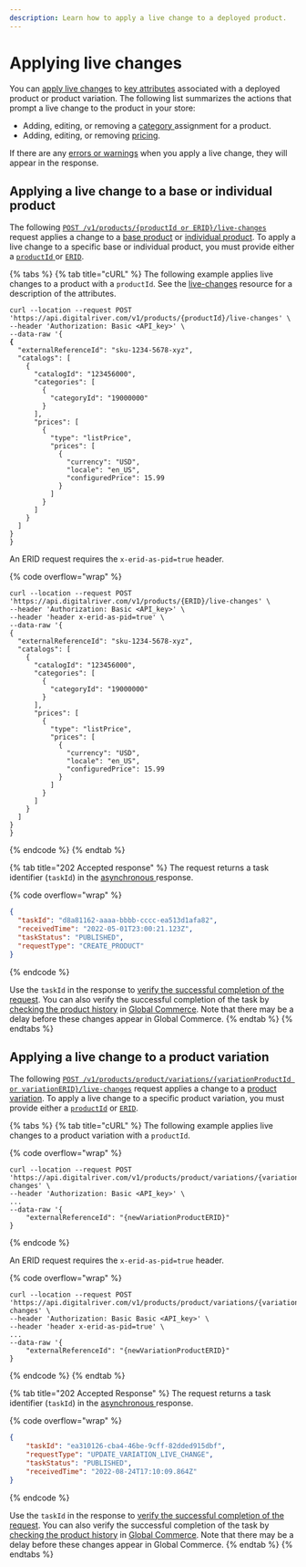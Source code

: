 ```yaml
---
description: Learn how to apply a live change to a deployed product.
---
```


# Applying live changes

You can [apply live changes](applying-live-changes.md#applying-a-live-change-to-a-base-product) to [key attributes](../../../general-resources/admin-apis-reference/live-changes.md#live-changes-resource) associated with a deployed product or product variation. The following list summarizes the actions that prompt a live change to the product in your store:&#x20;

* Adding, editing, or removing a [category ](../../../general-resources/admin-apis-reference/live-changes.md#categories)assignment for a product.
* Adding, editing, or removing [pricing](../../../general-resources/admin-apis-reference/live-changes.md#prices).&#x20;

If there are any [errors or warnings](broken-reference) when you apply a live change, they will appear in the response.

## Applying a live change to a base or individual product

The following [`POST /v1/products/{productId or ERID}/live-changes`](https://www.digitalriver.com/docs/commerce-admin-api/#tag/Manage-Product-\(Asynchronous-API\)/paths/\~1products\~1%7BproductId%7D\~1live-changes/post) request applies a change to a [base product](../../../general-resources/admin-apis-reference/products.md#base-product) or [individual product](../../../general-resources/admin-apis-reference/products.md#individual-product). To apply a live change to a specific base or individual product, you must provide either a [`productId` ](broken-reference)or [`ERID`](broken-reference).&#x20;

{% tabs %}
{% tab title="cURL" %}
The following example applies live changes to a product with a `productId`. See the [live-changes](../../../general-resources/admin-apis-reference/live-changes.md#live-changes-resource) resource for a description of the attributes.

<pre class="language-http" data-overflow="wrap"><code class="lang-http">curl --location --request POST 'https://api.digitalriver.com/v1/products/{productId}/live-changes' \
--header 'Authorization: Basic &#x3C;API_key>' \
--data-raw '{
<strong>{
</strong>  "externalReferenceId": "sku-1234-5678-xyz",
  "catalogs": [
    {
      "catalogId": "123456000",
      "categories": [
        {
          "categoryId": "19000000"
        }
      ],
      "prices": [
        {
          "type": "listPrice",
          "prices": [
            {
              "currency": "USD",
              "locale": "en_US",
              "configuredPrice": 15.99
            }
          ]
        }
      ]
    }
  ]
}
}
</code></pre>

An ERID request requires the `x-erid-as-pid=true` header.

{% code overflow="wrap" %}
```http
curl --location --request POST 'https://api.digitalriver.com/v1/products/{ERID}/live-changes' \
--header 'Authorization: Basic <API_key>' \
--header 'header x-erid-as-pid=true' \
--data-raw '{
{
  "externalReferenceId": "sku-1234-5678-xyz",
  "catalogs": [
    {
      "catalogId": "123456000",
      "categories": [
        {
          "categoryId": "19000000"
        }
      ],
      "prices": [
        {
          "type": "listPrice",
          "prices": [
            {
              "currency": "USD",
              "locale": "en_US",
              "configuredPrice": 15.99
            }
          ]
        }
      ]
    }
  ]
}
}
```
{% endcode %}
{% endtab %}

{% tab title="202 Accepted response" %}
The request returns a task identifier (`taskId`) in the [asynchronous ](../getting-started.md#asynchronous-and-synchronous-calls)response.

{% code overflow="wrap" %}
```json
{
  "taskId": "d8a81162-aaaa-bbbb-cccc-ea513d1afa82",
  "receivedTime": "2022-05-01T23:00:21.123Z",
  "taskStatus": "PUBLISHED",
  "requestType": "CREATE_PRODUCT"
}
```
{% endcode %}

Use the `taskId` in the response to [verify the successful completion of the request](../get-the-task-status-for-a-product-synchronous-api/getting-the-latest-information-on-a-product-task.md). You can also verify the successful completion of the task by [checking the product history](applying-live-changes.md#product-history-attributes) in [Global Commerce](https://gc.digitalriver.com/gc/ent/login.do). Note that there may be a delay before these changes appear in Global Commerce.&#x20;
{% endtab %}
{% endtabs %}

## Applying a live change to a product variation

The following [`POST /v1/products/product/variations/{variationProductId or variationERID}/live-changes`](https://www.digitalriver.com/docs/commerce-admin-api/#tag/Manage-Product-\(Asynchronous-API\)/paths/\~1v1\~1products\~1%7BbaseProductId%7D\~1variations\~1%7BvariationId%7D\~1live-changes/post) request applies a change to a [product variation](../../../general-resources/admin-apis-reference/products.md#product-variations). To apply a live change to a specific product variation, you must provide either a [`productId`](../../../general-resources/common-shoppers-and-admin-apis-reference/product-identifier.md) or [`ERID`](../../../general-resources/common-shoppers-and-admin-apis-reference/external-reference-identifier-erid.md).&#x20;

{% tabs %}
{% tab title="cURL" %}
The following example applies live changes to a product variation with a `productId`.

{% code overflow="wrap" %}
```http
curl --location --request POST 'https://api.digitalriver.com/v1/products/product/variations/{variationProductId}/live-changes' \
--header 'Authorization: Basic <API_key>' \
...
--data-raw '{
    "externalReferenceId": "{newVariationProductERID}"
}
```
{% endcode %}

An ERID request requires the `x-erid-as-pid=true` header.

{% code overflow="wrap" %}
```http
curl --location --request POST 'https://api.digitalriver.com/v1/products/product/variations/{variationERID}/live-changes' \
--header 'Authorization: Basic Basic <API_key>' \
--header 'header x-erid-as-pid=true' \
...
--data-raw '{
    "externalReferenceId": "{newVariationProductERID}"
}
```
{% endcode %}
{% endtab %}

{% tab title="202 Accepted Response" %}
The request returns a task identifier (`taskId`) in the [asynchronous ](../getting-started.md#asynchronous-and-synchronous-calls)response.

{% code overflow="wrap" %}
```json
{
    "taskId": "ea310126-cba4-46be-9cff-82dded915dbf",
    "requestType": "UPDATE_VARIATION_LIVE_CHANGE",
    "taskStatus": "PUBLISHED",
    "receivedTime": "2022-08-24T17:10:09.864Z"
}
```
{% endcode %}

Use the `taskId` in the response to [verify the successful completion of the request](../get-the-task-status-for-a-product-synchronous-api/getting-the-latest-information-on-a-product-task.md). You can also verify the successful completion of the task by [checking the product history](applying-live-changes.md#product-history-attributes) in [Global Commerce](https://gc.digitalriver.com/gc/ent/login.do). Note that there may be a delay before these changes appear in Global Commerce.&#x20;
{% endtab %}
{% endtabs %}
